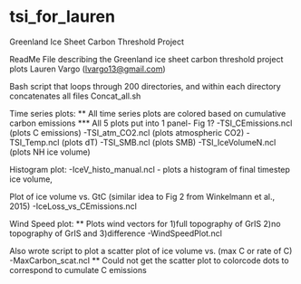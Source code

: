 # tsi_for_lauren
Greenland Ice Sheet Carbon Threshold Project

ReadMe File describing the Greenland ice sheet carbon threshold project plots
Lauren Vargo (lvargo13@gmail.com)

Bash script that loops through 200 directories, and within each directory concatenates all files
Concat_all.sh

Time series plots:
** All time series plots are colored based on cumulative carbon emissions
*** All 5 plots put into 1 panel- Fig 1?
-TSI_CEmissions.ncl (plots C emissions)
-TSI_atm_CO2.ncl (plots atmospheric CO2)
-TSI_Temp.ncl (plots dT)
-TSI_SMB.ncl (plots SMB)
-TSI_IceVolumeN.ncl (plots NH ice volume)

Histogram plot:
-IceV_histo_manual.ncl - plots a histogram of final timestep ice volume,

Plot of ice volume vs. GtC (similar idea to Fig 2 from Winkelmann et al., 2015)
-IceLoss_vs_CEmissions.ncl

Wind Speed plot:
** Plots wind vectors for 1)full topography of GrIS 2)no topography of GrIS and 3)difference
-WindSpeedPlot.ncl

Also wrote script to plot a scatter plot of ice volume vs. (max C or rate of C)
-MaxCarbon_scat.ncl
** Could not get the scatter plot to colorcode dots to correspond to cumulate C emissions
